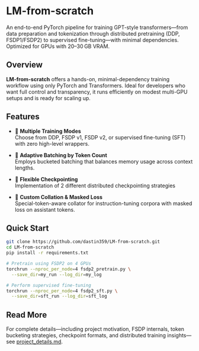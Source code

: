 # LM-from-scratch

An end-to-end PyTorch pipeline for training GPT-style transformers—from data preparation and tokenization through distributed pretraining (DDP, FSDP1/FSDP2) to supervised fine-tuning—with minimal dependencies. Optimized for GPUs with 20–30 GB VRAM.


## Overview

**LM-from-scratch** offers a hands-on, minimal-dependency training workflow using only PyTorch and Transformers. Ideal for developers who want full control and transparency, it runs efficiently on modest multi-GPU setups and is ready for scaling up.


## Features

- 🎯 **Multiple Training Modes**  
  Choose from DDP, FSDP v1, FSDP v2, or supervised fine-tuning (SFT) with zero high-level wrappers.

- 🔄 **Adaptive Batching by Token Count**  
  Employs bucketed batching that balances memory usage across context lengths.

- 💾 **Flexible Checkpointing**  
  Implementation of 2 different distributed checkpointing strategies

- 🧰 **Custom Collation & Masked Loss**  
  Special-token-aware collator for instruction-tuning corpora with masked loss on assistant tokens.


## Quick Start

```bash
git clone https://github.com/dastin359/LM-from-scratch.git
cd LM-from-scratch
pip install -r requirements.txt

# Pretrain using FSDP2 on 4 GPUs
torchrun --nproc_per_node=4 fsdp2_pretrain.py \
  --save_dir=my_run --log_dir=my_log

# Perform supervised fine-tuning
torchrun --nproc_per_node=4 fsdp2_sft.py \
  --save_dir=sft_run --log_dir=sft_log
```

## Read More

For complete details—including project motivation, FSDP internals, token bucketing strategies, checkpoint formats, and distributed training insights—see [project_details.md](project_details.md).